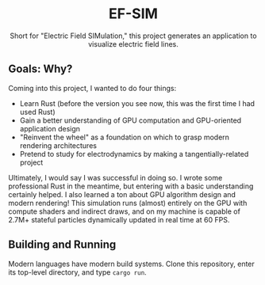<div align="center">

# EF-SIM

Short for "Electric Field SIMulation," this project generates an application to visualize electric field lines.
</div>

## Goals: Why?

Coming into this project, I wanted to do four things:
 - Learn Rust (before the version you see now, this was the first time I had used Rust)
 - Gain a better understanding of GPU computation and GPU-oriented application design
 - "Reinvent the wheel" as a foundation on which to grasp modern rendering architectures
 - Pretend to study for electrodynamics by making a tangentially-related project

Ultimately, I would say I was successful in doing so.
I wrote some professional Rust in the meantime, but entering with a basic understanding certainly helped.
I also learned a ton about GPU algorithm design and modern rendering!
This simulation runs (almost) entirely on the GPU with compute shaders and indirect draws,
and on my machine is capable of 2.7M+ stateful particles dynamically updated in real time at 60 FPS.

## Building and Running

Modern languages have modern build systems.
Clone this repository, enter its top-level directory, and type `cargo run`.
